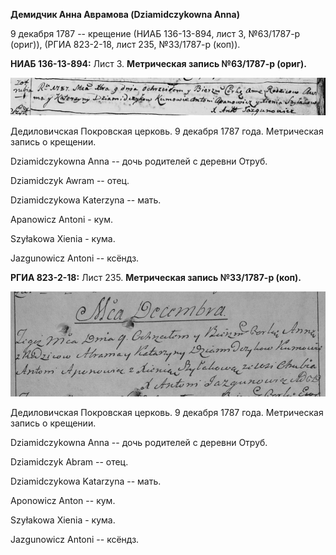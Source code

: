 **Демидчик Анна Аврамова (Dziamidczykowna Anna)**

9 декабря 1787 -- крещение (НИАБ 136-13-894, лист 3, №63/1787-р (ориг)),
(РГИА 823-2-18, лист 235, №33/1787-р (коп)).

**НИАБ 136-13-894:** Лист 3. **Метрическая запись №63/1787-р (ориг).**

![](./media/a08962f70df2b046070f8d754b44d8a4f4592128.png)

Дедиловичская Покровская церковь. 9 декабря 1787 года. Метрическая
запись о крещении.

Dziamidczykowna Anna -- дочь родителей с деревни Отруб.

Dziamidczyk Awram -- отец.

Dziamidczykowa Katerzyna -- мать.

Apanowicz Antoni - кум.

Szyłakowa Xienia - кума.

Jazgunowicz Antoni -- ксёндз.

**РГИА 823-2-18:** Лист 235. **Метрическая запись №33/1787-р (коп).**

![](./media/327cb5f76f39f0ba631f54290a14e4159c609ab3.png)

Дедиловичская Покровская церковь. 9 декабря 1787 года. Метрическая
запись о крещении.

Dziamidczykowna Anna -- дочь родителей с деревни Отруб.

Dziamidczyk Abram -- отец.

Dziamidczykowa Katarzyna -- мать.

Aponowicz Anton -- кум.

Szyłakowa Xienia - кума.

Jazgunowicz Antoni -- ксёндз.
